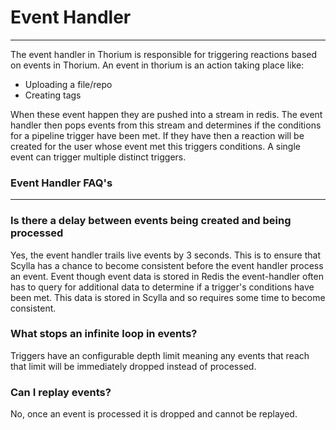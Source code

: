 # Event Handler
---
The event handler in Thorium is responsible for triggering reactions based on
events in Thorium. An event in thorium is an action taking place like:
- Uploading a file/repo
- Creating tags

When these event happen they are pushed into a stream in redis. The event handler
then pops events from this stream and determines if the conditions for a pipeline
trigger have been met. If they have then a reaction will be created for the user
whose event met this triggers conditions. A single event can trigger multiple
distinct triggers.

### Event Handler FAQ's
---

### Is there a delay between events being created and being processed
Yes, the event handler trails live events by 3 seconds. This is to ensure that
Scylla has a chance to become consistent before the event handler process an
event. Event though event data is stored in Redis the event-handler often has
to query for additional data to determine if a trigger's conditions have been
met. This data is stored in Scylla and so requires some time to become
consistent.

### What stops an infinite loop in events?
Triggers have an configurable depth limit meaning any events that reach that
limit will be immediately dropped instead of processed.

### Can I replay events?
No, once an event is processed it is dropped and cannot be replayed.
